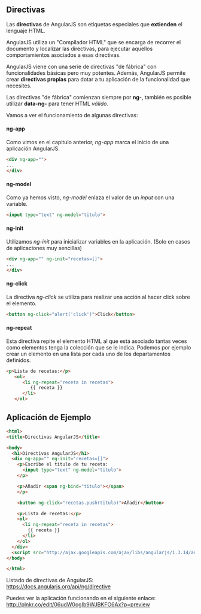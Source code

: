 ## Directivas ##
Las **directivas** de AngularJS son etiquetas especiales que **extienden** el lenguaje HTML. 

AngularJS utiliza un "Compilador HTML" que se encarga de recorrer el documento y localizar las directivas, para ejecutar aquellos comportamientos asociados a esas directivas.

AngularJS viene con una serie de directivas "de fábrica" con funcionalidades básicas pero muy potentes. Además, AngularJS permite crear **directivas propias** para dotar a tu aplicación de la funcionalidad que necesites.

Las directivas "de fábrica" comienzan siempre por **ng-**, también es posible utilizar **data-ng-** para tener HTML *válido*.

Vamos a ver el funcionamiento de algunas directivas:

#### ng-app ####
Como vimos en el capitulo anterior, *ng-app* marca el inicio de una aplicación AngularJS.
```HTML
<div ng-app="">
...
</div>
```

#### ng-model ####
Como ya hemos visto, *ng-model* enlaza el valor de un *input* con una variable.
```HTML
<input type="text" ng-model="titulo">
```

#### ng-init ####
Utilizamos *ng-init* para inicializar variables en la aplicación. (Solo en casos de aplicaciones muy sencillas)
```HTML
<div ng-app="" ng-init="recetas=[]">
...
</div>
```

#### ng-click ####
La directiva *ng-click* se utiliza para realizar una acción al hacer click sobre el elemento.
```HTML
<button ng-click="alert('click')">Click</button>
```

#### ng-repeat ####
Esta directiva repite el elemento HTML al que está asociado tantas veces como elementos tenga la colección que se le indica.
Podemos por ejemplo crear un elemento en una lista por cada uno de los departamentos definidos.
```HTML
<p>Lista de recetas:</p>
   <ol>
      <li ng-repeat="receta in recetas">
         {{ receta }}
      </li>
   </ol>
```

## Aplicación de Ejemplo ##
```HTML
<html>
<title>Directivas AngularJS</title>

<body>
  <h1>Directivas AngularJS</h1>
  <div ng-app="" ng-init="recetas=[]">
    <p>Escribe el título de tu receta:
      <input type="text" ng-model="titulo">
    </p>

    <p>Añadir <span ng-bind="titulo"></span> 
    </p>

    <button ng-click="recetas.push(titulo)">Añadir</button>

    <p>Lista de recetas:</p>
    <ol>
      <li ng-repeat="receta in recetas">
        {{ receta }}
      </li>
    </ol>
  </div>
  <script src="http://ajax.googleapis.com/ajax/libs/angularjs/1.3.14/angular.min.js"></script>
</body>

</html>
```
Listado de directivas de AngularJS:
https://docs.angularjs.org/api/ng/directive

Puedes ver la aplicación funcionando en el siguiente enlace:
http://plnkr.co/edit/06udW0ogIb9WJBKFO6Ax?p=preview
